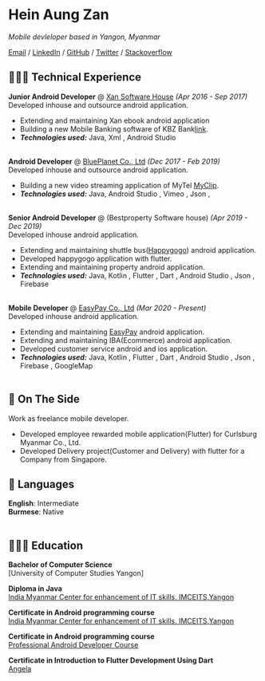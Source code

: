# Hein Aung Zan

_Mobile devleloper based in Yangon, Myanmar_ <br>

[Email](mailto:heinzan202281@gmail.com) / [LinkedIn](https://www.linkedin.com/in/hein-zan-93a855136) / [GitHub](https://github.com/heinzan) / [Twitter](https://twitter.com/HeinZan2) / [Stackoverflow](https://stackoverflow.com/users/6127461/h-zan)

## 👩🏼‍💻 Technical Experience

**Junior Android Developer** @ [Xan Software House](http://www.xan.com.mm/) _(Apr 2016 - Sep 2017)_ <br>
Developed inhouse and outsource android application.
  - Extending and maintaining Xan ebook android application
  - Building a new Mobile Banking software of KBZ Bank[link](https://www.kbzbank.com/en/).
  - **_Technologies used:_** Java, Xml , Android Studio
<br><br>

**Android Developer** @ [BluePlanet Co., Ltd](https://blueplanet.com.mm/) _(Dec 2017 - Feb 2019)_ <br>
Developed inhouse and outsource android application.
  - Building a new video streaming application of MyTel [MyClip](https://play.google.com/store/apps/details?id=mm.com.blueplanet.videoclip.release&hl=en_IE).
  - **_Technologies used:_** Java, Android Studio , Vimeo , Json , 
<br><br>

**Senior Android Developer** @ (Bestproperty Software house) _(Apr 2019 - Dec 2019)_ <br>
Developed inhouse android application.
  - Extending and maintaining shuttle bus([Happygogo](https://play.google.com/store/apps/details?id=com.happygogo.consumer&hl=en&gl=US)) android application.
  - Developed happygogo application with flutter.
  - Extending and maintaining property android application.
  - **_Technologies used:_** Java, Kotlin , Flutter , Dart ,  Android Studio ,  Json , Firebase 
<br><br>

**Mobile Developer** @ [EasyPay Co., Ltd](https://www.easypay.com.mm/) _(Mar 2020 - Present)_ <br>
Developed inhouse android application.
  - Extending and maintaining [EasyPay](https://play.google.com/store/apps/details?id=com.easypaymyanmar&hl=en&gl=US) android application.
  - Extending and maintaining IBA(Ecommerce) android application.
  - Developed customer service android and ios application.
  - **_Technologies used:_** Java, Kotlin , Flutter , Dart ,  Android Studio ,  Json , Firebase , GoogleMap
<br><br>

## 📌 On The Side
Work as freelance mobile developer.
  - Developed employee rewarded mobile application(Flutter) for Curlsburg Myanmar Co., Ltd.
  - Developed Delivery project(Customer and Delivery) with flutter for a Company from Singapore.

## 💬 Languages

**English**: Intermediate <br>
**Burmese**: Native
<br><br>

## 👩🏼‍🎓 Education

**Bachelor of Computer Science** <br>
[University of Computer Studies Yangon]

**Diploma in Java** <br>
[India Myanmar Center for enhancement of IT skills. IMCEITS,Yangon ](https://ictresearch.edu.mm/imceits/)

**Certificate in Android programming course** <br>
[India Myanmar Center for enhancement of IT skills. IMCEITS,Yangon ](https://ictresearch.edu.mm/imceits/)

**Certificate in Android programming course** <br>
[Professional Android Developer Course](http://www.padc.com.mm/home)

**Certificate in Introduction to Flutter Development Using Dart**<br>
[Angela](https://www.appbrewery.co/p/intro-to-flutter)
